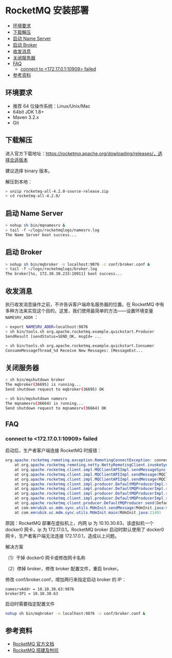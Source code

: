 # RocketMQ 安装部署

<!-- TOC depthFrom:2 depthTo:3 -->

- [环境要求](#环境要求)
- [下载解压](#下载解压)
- [启动 Name Server](#启动-name-server)
- [启动 Broker](#启动-broker)
- [收发消息](#收发消息)
- [关闭服务器](#关闭服务器)
- [FAQ](#faq)
    - [connect to <172.17.0.1:10909> failed](#connect-to-172170110909-failed)
- [参考资料](#参考资料)

<!-- /TOC -->

## 环境要求

- 推荐 64 位操作系统：Linux/Unix/Mac
- 64bit JDK 1.8+
- Maven 3.2.x
- Git

## 下载解压

进入官方下载地址：https://rocketmq.apache.org/dowloading/releases/，选择合适版本

建议选择 binary 版本。

解压到本地：

```sh
> unzip rocketmq-all-4.2.0-source-release.zip
> cd rocketmq-all-4.2.0/
```

## 启动 Name Server

```sh
> nohup sh bin/mqnamesrv &
> tail -f ~/logs/rocketmqlogs/namesrv.log
The Name Server boot success...
```

## 启动 Broker

```sh
> nohup sh bin/mqbroker -n localhost:9876 -c conf/broker.conf &
> tail -f ~/logs/rocketmqlogs/broker.log
The broker[%s, 172.30.30.233:10911] boot success...
```

## 收发消息

执行收发消息操作之前，不许告诉客户端命名服务器的位置。在 RocketMQ 中有多种方法来实现这个目的。这里，我们使用最简单的方法——设置环境变量 `NAMESRV_ADDR` ：

```sh
> export NAMESRV_ADDR=localhost:9876
> sh bin/tools.sh org.apache.rocketmq.example.quickstart.Producer
SendResult [sendStatus=SEND_OK, msgId= ...

> sh bin/tools.sh org.apache.rocketmq.example.quickstart.Consumer
ConsumeMessageThread_%d Receive New Messages: [MessageExt...
```

## 关闭服务器

```sh
> sh bin/mqshutdown broker
The mqbroker(36695) is running...
Send shutdown request to mqbroker(36695) OK

> sh bin/mqshutdown namesrv
The mqnamesrv(36664) is running...
Send shutdown request to mqnamesrv(36664) OK
```

## FAQ

### connect to <172.17.0.1:10909> failed

启动后，生产者客户端连接 RocketMQ 时报错：

```java
org.apache.rocketmq.remoting.exception.RemotingConnectException: connect to <172.17.0.1:10909> failed
    at org.apache.rocketmq.remoting.netty.NettyRemotingClient.invokeSync(NettyRemotingClient.java:357)
    at org.apache.rocketmq.client.impl.MQClientAPIImpl.sendMessageSync(MQClientAPIImpl.java:343)
    at org.apache.rocketmq.client.impl.MQClientAPIImpl.sendMessage(MQClientAPIImpl.java:327)
    at org.apache.rocketmq.client.impl.MQClientAPIImpl.sendMessage(MQClientAPIImpl.java:290)
    at org.apache.rocketmq.client.impl.producer.DefaultMQProducerImpl.sendKernelImpl(DefaultMQProducerImpl.java:688)
    at org.apache.rocketmq.client.impl.producer.DefaultMQProducerImpl.sendSelectImpl(DefaultMQProducerImpl.java:901)
    at org.apache.rocketmq.client.impl.producer.DefaultMQProducerImpl.send(DefaultMQProducerImpl.java:878)
    at org.apache.rocketmq.client.impl.producer.DefaultMQProducerImpl.send(DefaultMQProducerImpl.java:873)
    at org.apache.rocketmq.client.producer.DefaultMQProducer.send(DefaultMQProducer.java:369)
    at com.emrubik.uc.mdm.sync.utils.MdmInit.sendMessage(MdmInit.java:62)
    at com.emrubik.uc.mdm.sync.utils.MdmInit.main(MdmInit.java:2149)
```

原因：RocketMQ 部署在虚拟机上，内网 ip 为 10.10.30.63，该虚拟机一个 docker0 网卡，ip 为 172.17.0.1。RocketMQ broker 启动时默认使用了 docker0 网卡，生产者客户端无法连接 172.17.0.1，造成以上问题。

解决方案

（1）干掉 docker0 网卡或修改网卡名称

（2）停掉 broker，修改 broker 配置文件，重启 broker。

修改 conf/broker.conf，增加两行来指定启动 broker 的 IP：

```
namesrvAddr = 10.10.30.63:9876
brokerIP1 = 10.10.30.63
```

启动时需要指定配置文件

```sh
nohup sh bin/mqbroker -n localhost:9876 -c conf/broker.conf &
```

## 参考资料

- [RocketMQ 官方文档](http://rocketmq.apache.org/docs/quick-start/)
- [RocketMQ 搭建及刨坑](http://laciagin.me/2017/12/07/RocketMQ%E6%90%AD%E5%BB%BA%E5%8F%8A%E5%88%A8%E5%9D%91/)
